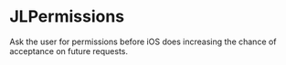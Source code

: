 JLPermissions
=============

Ask the user for permissions before iOS does increasing the chance of acceptance on future requests.
